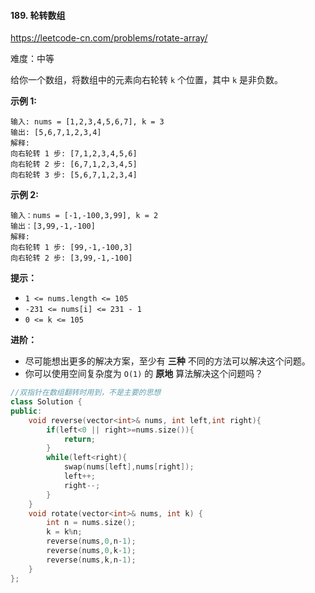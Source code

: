 #### 189. 轮转数组

https://leetcode-cn.com/problems/rotate-array/

难度：中等

给你一个数组，将数组中的元素向右轮转 `k` 个位置，其中 `k` 是非负数。

 

**示例 1:**

```
输入: nums = [1,2,3,4,5,6,7], k = 3
输出: [5,6,7,1,2,3,4]
解释:
向右轮转 1 步: [7,1,2,3,4,5,6]
向右轮转 2 步: [6,7,1,2,3,4,5]
向右轮转 3 步: [5,6,7,1,2,3,4]
```

**示例 2:**

```
输入：nums = [-1,-100,3,99], k = 2
输出：[3,99,-1,-100]
解释: 
向右轮转 1 步: [99,-1,-100,3]
向右轮转 2 步: [3,99,-1,-100]
```

 

**提示：**

- `1 <= nums.length <= 105`
- `-231 <= nums[i] <= 231 - 1`
- `0 <= k <= 105`

 

**进阶：**

- 尽可能想出更多的解决方案，至少有 **三种** 不同的方法可以解决这个问题。
- 你可以使用空间复杂度为 `O(1)` 的 **原地** 算法解决这个问题吗？



```c++
//双指针在数组翻转时用到，不是主要的思想
class Solution {
public:
    void reverse(vector<int>& nums, int left,int right){
        if(left<0 || right>=nums.size()){
            return;
        }
        while(left<right){
            swap(nums[left],nums[right]);
            left++;
            right--;
        }
    }
    void rotate(vector<int>& nums, int k) {
        int n = nums.size();
        k = k%n;
        reverse(nums,0,n-1);
        reverse(nums,0,k-1);
        reverse(nums,k,n-1);
    }
};
```

